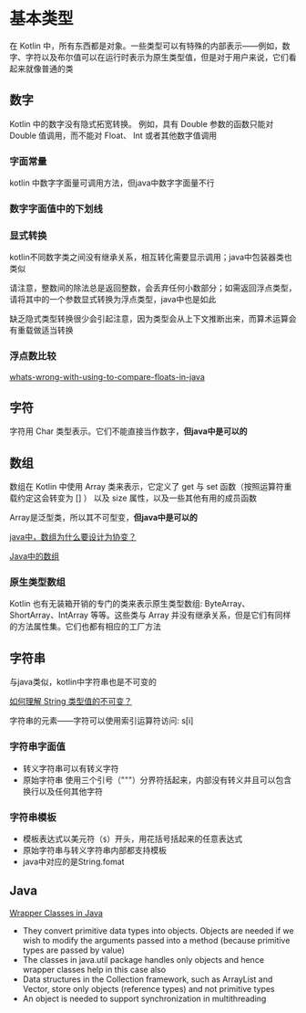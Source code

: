 # 基本类型

在 Kotlin 中，所有东西都是对象。一些类型可以有特殊的内部表示——例如，数字、字符以及布尔值可以在运行时表示为原生类型值，但是对于用户来说，它们看起来就像普通的类

## 数字

Kotlin 中的数字没有隐式拓宽转换。 例如，具有 Double 参数的函数只能对 Double 值调用，而不能对 Float、 Int 或者其他数字值调用

### 字面常量

kotlin 中数字字面量可调用方法，但java中数字字面量不行

### 数字字面值中的下划线

### 显式转换

kotlin不同数字类之间没有继承关系，相互转化需要显示调用；java中包装器类也类似

请注意，整数间的除法总是返回整数，会丢弃任何小数部分；如需返回浮点类型，请将其中的一个参数显式转换为浮点类型，java中也是如此

缺乏隐式类型转换很少会引起注意，因为类型会从上下⽂推断出来，⽽算术运算会有重载做适当转换

### 浮点数比较

[whats-wrong-with-using-to-compare-floats-in-java](https://stackoverflow.com/questions/1088216/whats-wrong-with-using-to-compare-floats-in-java)

## 字符

字符⽤ Char 类型表⽰。它们不能直接当作数字，**但java中是可以的**

## 数组

数组在 Kotlin 中使⽤ Array 类来表⽰，它定义了 get 与 set 函数（按照运算符重载约定这会转变为 [] ）
以及 size 属性，以及⼀些其他有⽤的成员函数

Array是泛型类，所以其不可型变，**但java中是可以的**

[java中，数组为什么要设计为协变？](https://www.zhihu.com/question/21394322)

[Java中的数组](https://zhuanlan.zhihu.com/p/27584309)

### 原生类型数组

Kotlin 也有无装箱开销的专门的类来表示原生类型数组: ByteArray、 ShortArray、IntArray 等等。这些类与 Array 并没有继承关系，但是它们有同样的方法属性集。它们也都有相应的工厂方法

## 字符串

与java类似，kotlin中字符串也是不可变的

[如何理解 String 类型值的不可变？](https://www.zhihu.com/question/20618891)

字符串的元素——字符可以使⽤索引运算符访问: s[i]

### 字符串字面值

+ 转义字符串可以有转义字符
+ 原始字符串 使用三个引号（"""）分界符括起来，内部没有转义并且可以包含换行以及任何其他字符

### 字符串模板

+ 模板表达式以美元符（`$`）开头，用花括号括起来的任意表达式
+ 原始字符串与转义字符串内部都支持模板
+ java中对应的是String.fomat

## Java

[Wrapper Classes in Java](https://www.geeksforgeeks.org/wrapper-classes-java/)

+ They convert primitive data types into objects. Objects are needed if we wish to modify the arguments passed into a method (because primitive types are passed by value)
+ The classes in java.util package handles only objects and hence wrapper classes help in this case also
+ Data structures in the Collection framework, such as ArrayList and Vector, store only objects (reference types) and not primitive types
+ An object is needed to support synchronization in multithreading